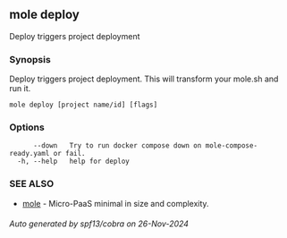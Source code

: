## mole deploy

Deploy triggers project deployment

### Synopsis

Deploy triggers project deployment.
This will transform your mole.sh and run it.

```
mole deploy [project name/id] [flags]
```

### Options

```
      --down   Try to run docker compose down on mole-compose-ready.yaml or fail.
  -h, --help   help for deploy
```

### SEE ALSO

* [mole](mole.md)	 - Micro-PaaS minimal in size and complexity.

###### Auto generated by spf13/cobra on 26-Nov-2024
